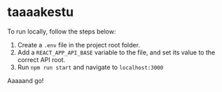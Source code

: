 # taaaakestu

To run locally, follow the steps below:

1. Create a `.env` file in the project root folder.
2. Add a `REACT_APP_API_BASE` variable to the file, and set its value to the correct API root.
3. Run `npm run start` and navigate to `localhost:3000`

Aaaaand go!
